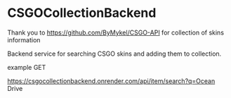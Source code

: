 ﻿# CSGOCollectionBackend

Thank you to https://github.com/ByMykel/CSGO-API for collection of skins information


Backend service for searching CSGO skins and adding them to collection. 

example GET

https://csgocollectionbackend.onrender.com/api/item/search?q=Ocean Drive